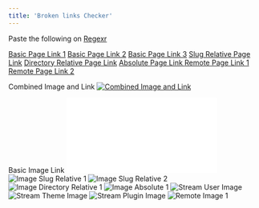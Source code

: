 ```yaml
---
title: 'Broken links Checker'
---
```

Paste the following on [Regexr](http://regexr.com/)

[Basic Page Link 1](../path/slug/page)
[Basic Page Link 2](home/path/slug/page)
[Basic Page Link 3](path/slug/page)
[Slug Relative Page Link](../water)
[Directory Relative Page Link](../../02.green/01.grass/item.md)
[Absolute Page Link ](/blue/sky)
[Remote Page Link 1](http://www.google.com)
[Remote Page Link 2](https://www.google.com)

Combined Image and Link [![Combined Image and Link](/path/to/img.jpg)](http://example.net/)

Basic Image Link ![Basic Image Link](../path/image.ext)
![Image Slug Relative 1](../test-post-3/test_image_3.jpg)
![Image Slug Relative 2](../../blog/blog-header.jpg)
![Image Directory Relative 1](../../01.blog/02.my_folder/test_image_3.jpg)
![Image Absolute 1 ](/blog/test-slug/test_image_2.jpg)
![Stream User Image](user://media/images/my-image.jpg)
![Stream Theme Image](theme://images/my-image.jpg)
![Stream Plugin Image](plugin://images/my-image.jpg)
![Remote Image 1](http://getgrav.org/images/testimage.png)